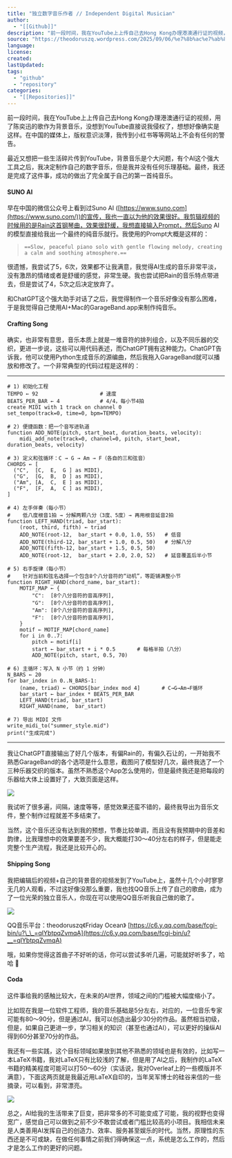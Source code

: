 ```yaml
---
title: "独立数字音乐作者 // Independent Digital Musician"
author:
  - "[[Github]]"
description: "前一段时间，我在YouTube上上传自己去Hong Kong办理港澳通行证的视频，用了陈奕迅的歌作为背景音乐，没想到YouTube直接说我侵权了，想想好像确实是这样。在中国的媒体上，版权意识淡薄，我传到小红书等等网站上不会有任何的警告。 最近又想把一些生活碎片传到YouTube，背景音乐是个大问题，有个AI这个强大工具之后，我决定制作自己的数字音乐，但是我并没有任何乐理基础。最终，我还是完成了这件事，成功的做出了完全属于自己的第一首纯音乐。 SUNO AI 早在中国的微信公众号上看到过Suno AI (https://www.suno.com)的宣传，我也一直以为他的效果很好。我剪辑视频的时候用的是Rain这首钢琴曲，效果很舒缓，我想直接输入Prompt，然后Suno AI的模型直接给我出一个最终的纯音乐就行。我使用的Prompt大概是这样的： Slow, peaceful piano solo with gentle flowing melody, creating a calm and soothing atmosphere. 很遗憾，我尝试了5，6次，效果都不让我满意，我觉得AI生成的音乐非常平淡，没有激昂的情绪或者是舒缓的感觉，非常生硬。我也尝试把Rain的音乐特点带进去，但是尝试了4，5次之后决定放弃了。 和ChatGPT这个强大助手对话了之后，我觉得制作一个音乐好像没有那么困难，于是我觉得自己使用AI+Mac的GarageBand.app来制作纯音乐。 Crafting Song 确实，也非常有意思，音乐本质上就是一堆音符的排列组合，以及不同乐器的交织，更进一步说，这些可以用代码表述，而ChatGPT拥有这种能力。ChatGPT告诉我，他可以使用Python生成音乐的源编曲，然后我拖入GarageBand就可以播放和修改了。一个非常典型的代码过程是这样的： # 1) 初始化工程 TEMPO ← 92 # 速度 BEATS_PER_BAR ← 4 # 4/4，每小节4拍 create MIDI with 1 track on channel 0 set_tempo(track=0, time=0, bpm=TEMPO) # 2) 便捷函数：把一个音写进轨道…"
source: "https://theodoruszq.wordpress.com/2025/09/06/%e7%8b%ac%e7%ab%8b%e6%95%b0%e5%ad%97%e9%9f%b3%e4%b9%90%e4%bd%9c%e8%80%85-independent-digital-musician/"
language:
license:
created:
lastUpdated:
tags:
  - "github"
  - "repository"
categories:
  - "[[Repositories]]"
---
```

前一段时间，我在YouTube上上传自己去Hong Kong办理港澳通行证的视频，用了陈奕迅的歌作为背景音乐，没想到YouTube直接说我侵权了，想想好像确实是这样。在中国的媒体上，版权意识淡薄，我传到小红书等等网站上不会有任何的警告。

最近又想把一些生活碎片传到YouTube，背景音乐是个大问题，有个AI这个强大工具之后，我决定制作自己的数字音乐，但是我并没有任何乐理基础。最终，我还是完成了这件事，成功的做出了完全属于自己的第一首纯音乐。

#### SUNO AI

早在中国的微信公众号上看到过Suno AI ([https://www.suno.com](https://www.suno.com/))的宣传，我也一直以为他的效果很好。我剪辑视频的时候用的是Rain这首钢琴曲，效果很舒缓，我想直接输入Prompt，然后Suno AI的模型直接给我出一个最终的纯音乐就行。我使用的Prompt大概是这样的：

> `==Slow, peaceful piano solo with gentle flowing melody, creating a calm and soothing atmosphere.==`

很遗憾，我尝试了5，6次，效果都不让我满意，我觉得AI生成的音乐非常平淡，没有激昂的情绪或者是舒缓的感觉，非常生硬。我也尝试把Rain的音乐特点带进去，但是尝试了4，5次之后决定放弃了。

和ChatGPT这个强大助手对话了之后，我觉得制作一个音乐好像没有那么困难，于是我觉得自己使用AI+Mac的GarageBand.app来制作纯音乐。

#### Crafting Song

确实，也非常有意思，音乐本质上就是一堆音符的排列组合，以及不同乐器的交织，更进一步说，这些可以用代码表述，而ChatGPT拥有这种能力。ChatGPT告诉我，他可以使用Python生成音乐的源编曲，然后我拖入GarageBand就可以播放和修改了。一个非常典型的代码过程是这样的：

---

```
# 1) 初始化工程
TEMPO ← 92                    # 速度
BEATS_PER_BAR ← 4             # 4/4，每小节4拍
create MIDI with 1 track on channel 0
set_tempo(track=0, time=0, bpm=TEMPO)

# 2) 便捷函数：把一个音写进轨道
function ADD_NOTE(pitch, start_beat, duration_beats, velocity):
    midi_add_note(track=0, channel=0, pitch, start_beat, duration_beats, velocity)

# 3) 定义和弦循环：C → G → Am → F（各自的三和弦音）
CHORDS ← [
  ("C",  [C,  E,  G ] as MIDI),
  ("G",  [G,  B,  D ] as MIDI),
  ("Am", [A,  C,  E ] as MIDI),
  ("F",  [F,  A,  C ] as MIDI),
]

# 4) 左手伴奏（每小节）
#    低八度根音1拍 → 分解两颗八分（3度、5度）→ 再用根音延音2拍
function LEFT_HAND(triad, bar_start):
    (root, third, fifth) ← triad
    ADD_NOTE(root-12,  bar_start + 0.0, 1.0, 55)   # 低音
    ADD_NOTE(third-12, bar_start + 1.0, 0.5, 50)   # 分解八分
    ADD_NOTE(fifth-12, bar_start + 1.5, 0.5, 50)
    ADD_NOTE(root-12,  bar_start + 2.0, 2.0, 52)   # 延音覆盖后半小节

# 5) 右手旋律（每小节）
#    针对当前和弦名选择一个包含8个八分音符的“动机”，等距铺满整小节
function RIGHT_HAND(chord_name, bar_start):
    MOTIF_MAP ← {
        "C":  [8个八分音符的音高序列],
        "G":  [8个八分音符的音高序列],
        "Am": [8个八分音符的音高序列],
        "F":  [8个八分音符的音高序列],
    }
    motif ← MOTIF_MAP[chord_name]
    for i in 0..7:
        pitch ← motif[i]
        start ← bar_start + i * 0.5       # 每格半拍（八分）
        ADD_NOTE(pitch, start, 0.5, 70)

# 6) 主循环：写入 N 小节（约 1 分钟）
N_BARS ← 20
for bar_index in 0..N_BARS-1:
    (name, triad) ← CHORDS[bar_index mod 4]       # C→G→Am→F循环
    bar_start ← bar_index * BEATS_PER_BAR
    LEFT_HAND(triad, bar_start)
    RIGHT_HAND(name,  bar_start)

# 7) 导出 MIDI 文件
write_midi_to("summer_style.mid")
print("生成完成")
```

---

我让ChatGPT直接输出了好几个版本，有偏Rain的，有偏久石让的，一开始我不熟悉GarageBand的各个选项是什么意思，截图问了模型好几次，最终我选了一个三种乐器交织的版本。虽然不熟悉这个App怎么使用的，但是最终我还是把每段的乐器给大体上设置好了，大致页面是这样。

![](https://theodoruszq.wordpress.com/wp-content/uploads/2025/09/image.png?w=1024)

我试听了很多遍，间隔，速度等等，感觉效果还蛮不错的，最终我导出为音乐文件，整个制作过程就差不多结束了。

当然，这个音乐还没有达到我的预想，节奏比较单调，而且没有我预期中的音差和韵律，比我理想中的效果要差不少，我大概能打30～40分左右的样子，但是能走完整个生产流程，我还是比较开心的。

#### Shipping Song

我把编辑后的视频+自己的背景音的视频发到了YouTube上，虽然十几个小时寥寥无几的人观看，不过这好像没那么重要，我也找QQ音乐上传了自己的歌曲，成为了一位光荣的独立音乐人，你现在可以使用QQ音乐听我自己做的歌了。

![](https://www.youtube.com/watch?v=qE3Vs4zAqgI)

QQ音乐平台：theodoruszq《Friday Ocean》 [https://c6.y.qq.com/base/fcgi-bin/u?\_\_=qIYbtpqZvmqA](https://c6.y.qq.com/base/fcgi-bin/u?__=qIYbtpqZvmqA)

哦，如果你觉得这首曲子不好听的话，你可以尝试多听几遍，可能就好听多了，哈哈 🙂

#### Coda

这件事给我的感触比较大，在未来的AI世界，领域之间的门槛被大幅度缩小了。

比如现在我是一位软件工程师，我的音乐基础是5分左右，对应的，一位音乐专家可能有80～90分，但是通过AI，我可以创造出最少30分的作品。虽然相当初级，但是，如果自己更进一步，学习相关的知识（甚至也通过AI），可以更好的操纵AI得到60分甚至70分的作品。

我还有一些实践，这个目标领域如果放到其他不熟悉的领域也是有效的，比如写一本LaTeX书籍，我对LaTeX只有比较浅的了解，但是用了AI之后，我制作的LaTeX书籍的精美程度可能可以打50～60分（实话说，我对Overleaf上的一些模版并不满意），下面这两页就是我最近用LaTeX自印的，当年吴军博士的硅谷来信的一些摘录，可以看到，非常漂亮。

![](https://theodoruszq.wordpress.com/wp-content/uploads/2025/09/image-1.png?w=724)

总之，AI给我的生活带来了巨变，把非常多的不可能变成了可能，我的视野也变得宽广，感觉自己可以做到之前不少不敢尝试或者门槛比较高的小项目。我相信未来是人类善用AI发挥自己的创造力、效率、服务甚至娱乐的时代。当然，原理性的东西还是不可或缺，在做任何事情之前我们得确保这一点，系统是怎么工作的，然后才是怎么工作的更好的问题。